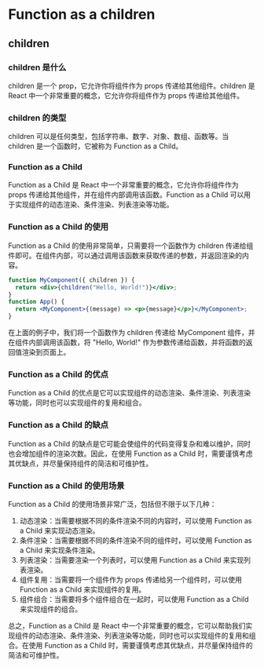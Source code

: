 # Function as a children

## children

### children 是什么

children 是一个 prop，它允许你将组件作为 props 传递给其他组件。children 是 React 中一个非常重要的概念，它允许你将组件作为 props 传递给其他组件。

### children 的类型

children 可以是任何类型，包括字符串、数字、对象、数组、函数等。当 children 是一个函数时，它被称为 Function as a Child。

### Function as a Child

Function as a Child 是 React 中一个非常重要的概念，它允许你将组件作为 props 传递给其他组件，并在组件内部调用该函数。Function as a Child 可以用于实现组件的动态渲染、条件渲染、列表渲染等功能。

### Function as a Child 的使用

Function as a Child 的使用非常简单，只需要将一个函数作为 children 传递给组件即可。在组件内部，可以通过调用该函数来获取传递的参数，并返回渲染的内容。

```jsx
function MyComponent({ children }) {
  return <div>{children("Hello, World!")}</div>;
}
function App() {
  return <MyComponent>{(message) => <p>{message}</p>}</MyComponent>;
}
```

在上面的例子中，我们将一个函数作为 children 传递给 MyComponent 组件，并在组件内部调用该函数，将 "Hello, World!" 作为参数传递给函数，并将函数的返回值渲染到页面上。

### Function as a Child 的优点

Function as a Child 的优点是它可以实现组件的动态渲染、条件渲染、列表渲染等功能，同时也可以实现组件的复用和组合。

### Function as a Child 的缺点

Function as a Child 的缺点是它可能会使组件的代码变得复杂和难以维护，同时也会增加组件的渲染次数。因此，在使用 Function as a Child 时，需要谨慎考虑其优缺点，并尽量保持组件的简洁和可维护性。

### Function as a Child 的使用场景

Function as a Child 的使用场景非常广泛，包括但不限于以下几种：

1. 动态渲染：当需要根据不同的条件渲染不同的内容时，可以使用 Function as a Child 来实现动态渲染。
2. 条件渲染：当需要根据不同的条件渲染不同的组件时，可以使用 Function as a Child 来实现条件渲染。
3. 列表渲染：当需要渲染一个列表时，可以使用 Function as a Child 来实现列表渲染。
4. 组件复用：当需要将一个组件作为 props 传递给另一个组件时，可以使用 Function as a Child 来实现组件的复用。
5. 组件组合：当需要将多个组件组合在一起时，可以使用 Function as a Child 来实现组件的组合。

总之，Function as a Child 是 React 中一个非常重要的概念，它可以帮助我们实现组件的动态渲染、条件渲染、列表渲染等功能，同时也可以实现组件的复用和组合。在使用 Function as a Child 时，需要谨慎考虑其优缺点，并尽量保持组件的简洁和可维护性。
